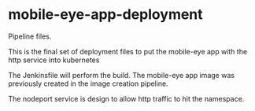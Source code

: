 # mobile-eye-app-deployment

Pipeline files.

This is the final set of deployment files to put the mobile-eye app with the http service into kubernetes

The Jenkinsfile will perform the build.  The mobile-eye app image was previously created in the image creation pipeline.

The nodeport service is design to allow http traffic to hit the namespace.
